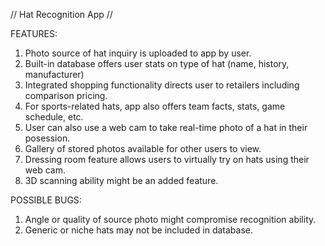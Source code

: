 
// Hat Recognition App //

FEATURES:
1. Photo source of hat inquiry is uploaded to app by user.
2. Built-in database offers user stats on type of hat (name, history, manufacturer)
3. Integrated shopping functionality directs user to retailers including comparison pricing. 
4. For sports-related hats, app also offers team facts, stats, game schedule, etc. 
5. User can also use a web cam to take real-time photo of a hat in their posession. 
6. Gallery of stored photos available for other users to view.
7. Dressing room feature allows users to virtually try on hats using their web cam.
8. 3D scanning ability might be an added feature.


POSSIBLE BUGS:
1. Angle or quality of source photo might compromise recognition ability.
2. Generic or niche hats may not be included in database.